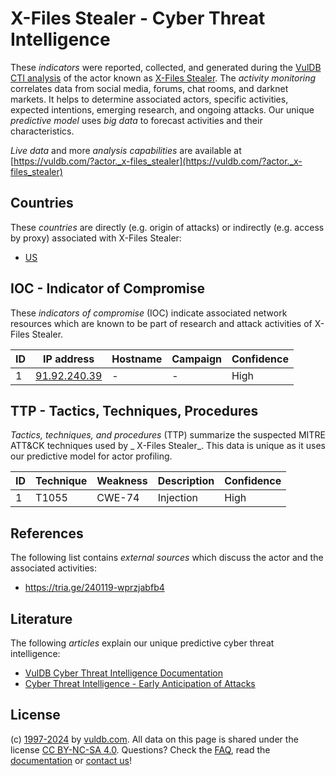 #  X-Files Stealer - Cyber Threat Intelligence

These _indicators_ were reported, collected, and generated during the [VulDB CTI analysis](https://vuldb.com/?kb.cti) of the actor known as [ X-Files Stealer](https://vuldb.com/?actor._x-files_stealer). The _activity monitoring_ correlates data from social media, forums, chat rooms, and darknet markets. It helps to determine associated actors, specific activities, expected intentions, emerging research, and ongoing attacks. Our unique _predictive model_ uses _big data_ to forecast activities and their characteristics.

_Live data_ and more _analysis capabilities_ are available at [https://vuldb.com/?actor._x-files_stealer](https://vuldb.com/?actor._x-files_stealer)

## Countries

These _countries_ are directly (e.g. origin of attacks) or indirectly (e.g. access by proxy) associated with  X-Files Stealer:

* [US](https://vuldb.com/?country.us)

## IOC - Indicator of Compromise

These _indicators of compromise_ (IOC) indicate associated network resources which are known to be part of research and attack activities of  X-Files Stealer.

ID | IP address | Hostname | Campaign | Confidence
-- | ---------- | -------- | -------- | ----------
1 | [91.92.240.39](https://vuldb.com/?ip.91.92.240.39) | - | - | High

## TTP - Tactics, Techniques, Procedures

_Tactics, techniques, and procedures_ (TTP) summarize the suspected MITRE ATT&CK techniques used by _ X-Files Stealer_. This data is unique as it uses our predictive model for actor profiling.

ID | Technique | Weakness | Description | Confidence
-- | --------- | -------- | ----------- | ----------
1 | T1055 | CWE-74 | Injection | High

## References

The following list contains _external sources_ which discuss the actor and the associated activities:

* https://tria.ge/240119-wprzjabfb4

## Literature

The following _articles_ explain our unique predictive cyber threat intelligence:

* [VulDB Cyber Threat Intelligence Documentation](https://vuldb.com/?kb.cti)
* [Cyber Threat Intelligence - Early Anticipation of Attacks](https://www.scip.ch/en/?labs.20201022)

## License

(c) [1997-2024](https://vuldb.com/?kb.changelog) by [vuldb.com](https://vuldb.com/?kb.about). All data on this page is shared under the license [CC BY-NC-SA 4.0](https://creativecommons.org/licenses/by-nc-sa/4.0/). Questions? Check the [FAQ](https://vuldb.com/?kb.faq), read the [documentation](https://vuldb.com/?kb) or [contact us](https://vuldb.com/?contact)!
